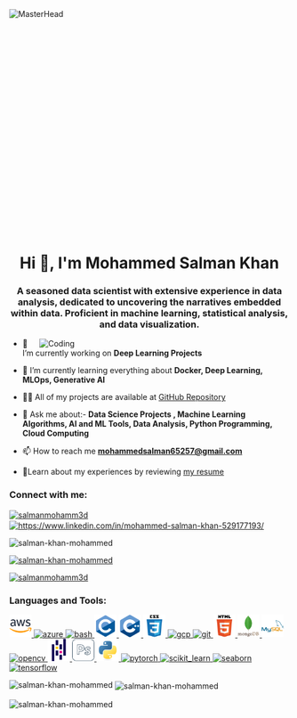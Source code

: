 <a>
 <img src="https://drive.google.com/uc?export=view&id=1Xwbx7myeXar6SmkMXXB_85cEP-txuMXK" style="display: block; margin-left: auto; margin-right: auto;" alt="MasterHead" width="900" height="400">

</a>

<h1 align="center">Hi 👋, I'm Mohammed Salman Khan</h1>
<h3 align="center">A seasoned data scientist with extensive experience in data analysis, dedicated to uncovering the narratives embedded within data. Proficient in machine learning, statistical analysis, and data visualization.</h3>
<img align="right" alt="Coding" width="450" src="https://gifdb.com/images/high/animated-man-computer-coding-nae6mec378lsg1i3.webp">

- 🔭 I’m currently working on **Deep Learning Projects**

- 🌱 I’m currently learning everything about **Docker, Deep Learning, MLOps, Generative AI**

- 👨‍💻 All of my projects are available at [GitHub Repository](https://github.com/Salman-Khan-Mohammed?tab=repositories)

- 💬 Ask me about:- **Data Science Projects , Machine Learning Algorithms, AI and ML Tools, Data Analysis, Python Programming, Cloud Computing**

- 📫 How to reach me **mohammedsalman65257@gmail.com**

- 📄Learn about my experiences by reviewing [my resume](https://drive.google.com/file/d/1dxj-ALKf4q6cE4CtKup15VQXFD73z0QY/view?usp=sharing)

<h3 align="left">Connect with me:</h3>
<p align="left">
<a href="https://twitter.com/salmanmohamm3d" target="blank"><img align="center" src="https://raw.githubusercontent.com/rahuldkjain/github-profile-readme-generator/master/src/images/icons/Social/twitter.svg" alt="salmanmohamm3d" height="30" width="40" /></a>
<a href="https://www.linkedin.com/in/mohammed-salman-khan-529177193/" target="blank"><img align="center" src="https://raw.githubusercontent.com/rahuldkjain/github-profile-readme-generator/master/src/images/icons/Social/linked-in-alt.svg" alt="https://www.linkedin.com/in/mohammed-salman-khan-529177193/" height="30" width="40" /></a>

<p align="left"> <img src="https://komarev.com/ghpvc/?username=salman-khan-mohammed&label=Profile%20views&color=0e75b6&style=flat" alt="salman-khan-mohammed" /> </p>

<p align="left"> <a href="https://github.com/ryo-ma/github-profile-trophy"><img src="https://github-profile-trophy.vercel.app/?username=salman-khan-mohammed" alt="salman-khan-mohammed" /></a> </p>

<p align="left"> <a href="https://twitter.com/salmanmohamm3d" target="blank"><img src="https://img.shields.io/twitter/follow/salmanmohamm3d?logo=twitter&style=for-the-badge" alt="salmanmohamm3d" /></a> </p>

</p>

<h3 align="left">Languages and Tools:</h3>
<p align="left"> <a href="https://aws.amazon.com" target="_blank" rel="noreferrer"> <img src="https://raw.githubusercontent.com/devicons/devicon/master/icons/amazonwebservices/amazonwebservices-original-wordmark.svg" alt="aws" width="40" height="40"/> </a> <a href="https://azure.microsoft.com/en-in/" target="_blank" rel="noreferrer"> <img src="https://www.vectorlogo.zone/logos/microsoft_azure/microsoft_azure-icon.svg" alt="azure" width="40" height="40"/> </a> <a href="https://www.gnu.org/software/bash/" target="_blank" rel="noreferrer"> <img src="https://www.vectorlogo.zone/logos/gnu_bash/gnu_bash-icon.svg" alt="bash" width="40" height="40"/> </a> <a href="https://www.cprogramming.com/" target="_blank" rel="noreferrer"> <img src="https://raw.githubusercontent.com/devicons/devicon/master/icons/c/c-original.svg" alt="c" width="40" height="40"/> </a> <a href="https://www.w3schools.com/cpp/" target="_blank" rel="noreferrer"> <img src="https://raw.githubusercontent.com/devicons/devicon/master/icons/cplusplus/cplusplus-original.svg" alt="cplusplus" width="40" height="40"/> </a> <a href="https://www.w3schools.com/css/" target="_blank" rel="noreferrer"> <img src="https://raw.githubusercontent.com/devicons/devicon/master/icons/css3/css3-original-wordmark.svg" alt="css3" width="40" height="40"/> </a> <a href="https://cloud.google.com" target="_blank" rel="noreferrer"> <img src="https://www.vectorlogo.zone/logos/google_cloud/google_cloud-icon.svg" alt="gcp" width="40" height="40"/> </a> <a href="https://git-scm.com/" target="_blank" rel="noreferrer"> <img src="https://www.vectorlogo.zone/logos/git-scm/git-scm-icon.svg" alt="git" width="40" height="40"/> </a> <a href="https://www.w3.org/html/" target="_blank" rel="noreferrer"> <img src="https://raw.githubusercontent.com/devicons/devicon/master/icons/html5/html5-original-wordmark.svg" alt="html5" width="40" height="40"/> </a> <a href="https://www.mongodb.com/" target="_blank" rel="noreferrer"> <img src="https://raw.githubusercontent.com/devicons/devicon/master/icons/mongodb/mongodb-original-wordmark.svg" alt="mongodb" width="40" height="40"/> </a> <a href="https://www.mysql.com/" target="_blank" rel="noreferrer"> <img src="https://raw.githubusercontent.com/devicons/devicon/master/icons/mysql/mysql-original-wordmark.svg" alt="mysql" width="40" height="40"/> </a> <a href="https://opencv.org/" target="_blank" rel="noreferrer"> <img src="https://www.vectorlogo.zone/logos/opencv/opencv-icon.svg" alt="opencv" width="40" height="40"/> </a> <a href="https://pandas.pydata.org/" target="_blank" rel="noreferrer"> <img src="https://raw.githubusercontent.com/devicons/devicon/2ae2a900d2f041da66e950e4d48052658d850630/icons/pandas/pandas-original.svg" alt="pandas" width="40" height="40"/> </a> <a href="https://www.photoshop.com/en" target="_blank" rel="noreferrer"> <img src="https://raw.githubusercontent.com/devicons/devicon/master/icons/photoshop/photoshop-line.svg" alt="photoshop" width="40" height="40"/> </a> <a href="https://www.python.org" target="_blank" rel="noreferrer"> <img src="https://raw.githubusercontent.com/devicons/devicon/master/icons/python/python-original.svg" alt="python" width="40" height="40"/> </a> <a href="https://pytorch.org/" target="_blank" rel="noreferrer"> <img src="https://www.vectorlogo.zone/logos/pytorch/pytorch-icon.svg" alt="pytorch" width="40" height="40"/> </a> <a href="https://scikit-learn.org/" target="_blank" rel="noreferrer"> <img src="https://upload.wikimedia.org/wikipedia/commons/0/05/Scikit_learn_logo_small.svg" alt="scikit_learn" width="40" height="40"/> </a> <a href="https://seaborn.pydata.org/" target="_blank" rel="noreferrer"> <img src="https://seaborn.pydata.org/_images/logo-mark-lightbg.svg" alt="seaborn" width="40" height="40"/> </a> <a href="https://www.tensorflow.org" target="_blank" rel="noreferrer"> <img src="https://www.vectorlogo.zone/logos/tensorflow/tensorflow-icon.svg" alt="tensorflow" width="40" height="40"/> </a> </p>

<p><img align="left" src="https://github-readme-stats.vercel.app/api/top-langs?username=salman-khan-mohammed&show_icons=true&locale=en&layout=compact" alt="salman-khan-mohammed" /></p>

<p>&nbsp;<img align="center" src="https://github-readme-stats.vercel.app/api?username=salman-khan-mohammed&show_icons=true&locale=en" alt="salman-khan-mohammed" /></p>

<p><img align="center" src="https://github-readme-streak-stats.herokuapp.com/?user=salman-khan-mohammed&" alt="salman-khan-mohammed" /></p>
